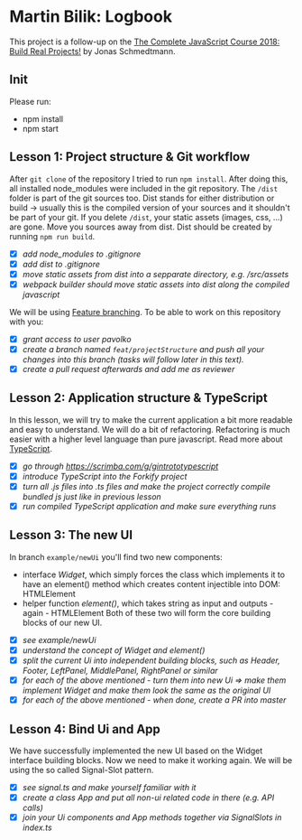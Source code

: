 # Martin Bilik: Logbook
This project is a follow-up on the [The Complete JavaScript Course 2018: Build Real Projects!](https://www.udemy.com/the-complete-javascript-course/) by Jonas Schmedtmann.
## Init
Please run:
* npm install
* npm start
## Lesson 1: Project structure & Git workflow
After `git clone` of the repository I tried to run `npm install`. After doing this, all installed node_modules were included in the git repository. The `/dist` folder is part of the git sources too. Dist stands for either distribution or build -> usually this is the compiled version of your sources and it shouldn't be part of your git. If you delete `/dist`, your static assets (images, css, ...) are gone. Move you sources away from dist. Dist should be created by running `npm run build`.

- [x] *add node_modules to .gitignore*
- [x] *add dist to .gitignore*
- [x] *move static assets from dist into a sepparate directory, e.g. /src/assets*
- [x] *webpack builder should move static assets into dist along the compiled javascript*

We will be using [Feature branching](https://www.atlassian.com/git/tutorials/comparing-workflows/feature-branch-workflow). To be able to work on this repository with you:

- [x] *grant access to user pavolko*
- [x] *create a branch named `feat/projectStructure` and push all your changes into this branch (tasks will follow later in this text).*
- [x] *create a pull request afterwards and add me as reviewer*
## Lesson 2: Application structure & TypeScript
In this lesson, we will try to make the current application a bit more readable and easy to understand. We will do a bit of refactoring. Refactoring is much easier with a higher level language than pure javascript. Read more about [TypeScript](https://www.typescriptlang.org/docs/handbook/typescript-in-5-minutes.html).
- [x] *go through https://scrimba.com/g/gintrototypescript*
- [x] *introduce TypeScript into the Forkify project*
- [x] *turn all .js files into .ts files and make the project correctly compile bundled js just like in previous lesson*
- [x] *run compiled TypeScript application and make sure everything runs*
## Lesson 3: The new UI
In branch `example/newUi` you'll find two new components:
* interface *Widget*, which simply forces the class which implements it to have an element() method which creates content injectible into DOM: HTMLElement
* helper function *element()*, which takes string as input and outputs - again - HTMLElement
Both of these two will form the core building blocks of our new UI.
- [x] *see example/newUi*
- [x] *understand the concept of Widget and element()*
- [x] *split the current Ui into independent building blocks, such as Header, Footer, LeftPanel, MiddlePanel, RightPanel or similar*
- [x] *for each of the above mentioned - turn them into new Ui => make them implement Widget and make them look the same as the original UI*
- [x] *for each of the above mentioned - when done, create a PR into master*
## Lesson 4: Bind Ui and App
We have successfully implemented the new UI based on the Widget interface building blocks. Now we need to make it working again. We will be using the so called Signal-Slot pattern.
- [x] *see signal.ts and make yourself familiar with it*
- [x] *create a class App and put all non-ui related code in there (e.g. API calls)*
- [x] *join your Ui components and App methods together via SignalSlots in index.ts*
